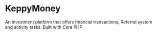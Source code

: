 # KeppyMoney
An investment platform that offers financial transactions,
Referral system and activity tasks. Built with Core PHP
